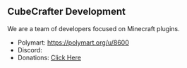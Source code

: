 ## CubeCrafter Development
We are a team of developers focused on Minecraft plugins.
- Polymart: https://polymart.org/u/8600
- Discord: 
- Donations: [Click Here](https://www.paypal.com/donate/?hosted_button_id=VTKRK6DZJZAQ6)
